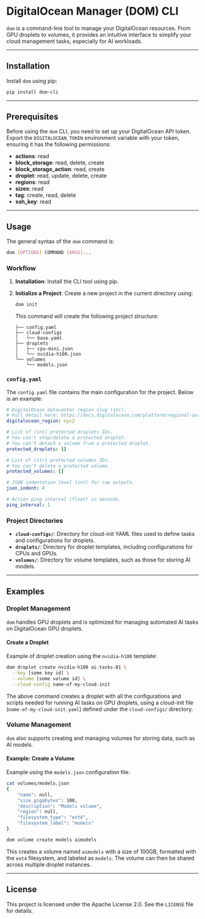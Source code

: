 
# DigitalOcean Manager (DOM) CLI

`dom` is a command-line tool to manage your DigitalOcean resources. From GPU droplets to volumes, it provides an intuitive interface to simplify your cloud management tasks, especially for AI workloads.

---

## Installation

Install `dom` using pip:

```bash
pip install dom-cli
```

---

## Prerequisites

Before using the `dom` CLI, you need to set up your DigitalOcean API token.  
Export the `DIGITALOCEAN_TOKEN` environment variable with your token, ensuring it has the following permissions:

- **actions**: read
- **block_storage**: read, delete, create
- **block_storage_action**: read, create
- **droplet**: read, update, delete, create
- **regions**: read
- **sizes**: read
- **tag**: create, read, delete
- **ssh_key**: read

---

## Usage

The general syntax of the `dom` command is:

```bash
dom [OPTIONS] COMMAND [ARGS]...
```

### Workflow

1. **Installation**: Install the CLI tool using pip.
2. **Initialize a Project**: Create a new project in the current directory using:
   ```bash
   dom init
   ```

   This command will create the following project structure:

   ```
   ├── config.yaml
   ├── cloud-configs
   │   └── base.yaml
   ├── droplets
   │   ├── cpu-mini.json
   │   └── nvidia-h100.json
   └── volumes
       └── models.json
   ```

### `config.yaml`

The `config.yaml` file contains the main configuration for the project. Below is an example:

```yaml
# DigitalOcean datacenter region slug (str).
# Full detail here: https://docs.digitalocean.com/platform/regional-availability/
digitalocean_region: nyc2

# List of (int) protected droplets IDs.
# You can't stop/delete a protected droplet.
# You can't detach a volume from a protected droplet.
protected_droplets: []

# List of (str) protected volumes IDs.
# You can't delete a protected volume.
protected_volumes: []

# JSON indentation level (int) for raw outputs.
json_indent: 4

# Action ping interval (float) in seconds.
ping_interval: 1
```

### Project Directories

- **`cloud-configs/`**: Directory for cloud-init YAML files used to define tasks and configurations for droplets.
- **`droplets/`**: Directory for droplet templates, including configurations for CPUs and GPUs.
- **`volumes/`**: Directory for volume templates, such as those for storing AI models.

---

## Examples

### Droplet Management

`dom` handles GPU droplets and is optimized for managing automated AI tasks on DigitalOcean GPU droplets.

#### Create a Droplet

Example of droplet creation using the `nvidia-h100` template:

```bash
dom droplet create nvidia-h100 ai-tasks-01 \
  --key [some key id] \
  --volume [some volume id] \
  --cloud-config name-of-my-cloud-init
```

The above command creates a droplet with all the configurations and scripts needed for running AI tasks on GPU droplets, using a cloud-init file (`name-of-my-cloud-init.yaml`) defined under the `cloud-configs/` directory.

### Volume Management

`dom` also supports creating and managing volumes for storing data, such as AI models.

#### Example: Create a Volume

Example using the `models.json` configuration file:

```bash
cat volumes/models.json 
{
    "name": null,
    "size_gigabytes": 100,
    "description": "Models volume",
    "region": null,
    "filesystem_type": "ext4",
    "filesystem_label": "models"
}

dom volume create models aimodels
```

This creates a volume named `aimodels` with a size of 100GB, formatted with the `ext4` filesystem, and labeled as `models`. The volume can then be shared across multiple droplet instances.

---

## License

This project is licensed under the Apache License 2.0. See the `LICENSE` file for details.
